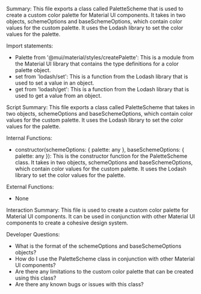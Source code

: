 Summary:
This file exports a class called PaletteScheme that is used to create a custom color palette for Material UI components. It takes in two objects, schemeOptions and baseSchemeOptions, which contain color values for the custom palette. It uses the Lodash library to set the color values for the palette.

Import statements:
- Palette from '@mui/material/styles/createPalette': This is a module from the Material UI library that contains the type definitions for a color palette object.
- set from 'lodash/set': This is a function from the Lodash library that is used to set a value in an object.
- get from 'lodash/get': This is a function from the Lodash library that is used to get a value from an object.

Script Summary:
This file exports a class called PaletteScheme that takes in two objects, schemeOptions and baseSchemeOptions, which contain color values for the custom palette. It uses the Lodash library to set the color values for the palette.

Internal Functions:
- constructor(schemeOptions: { palette: any }, baseSchemeOptions: { palette: any }): This is the constructor function for the PaletteScheme class. It takes in two objects, schemeOptions and baseSchemeOptions, which contain color values for the custom palette. It uses the Lodash library to set the color values for the palette.

External Functions:
- None

Interaction Summary:
This file is used to create a custom color palette for Material UI components. It can be used in conjunction with other Material UI components to create a cohesive design system.

Developer Questions:
- What is the format of the schemeOptions and baseSchemeOptions objects?
- How do I use the PaletteScheme class in conjunction with other Material UI components?
- Are there any limitations to the custom color palette that can be created using this class?
- Are there any known bugs or issues with this class?